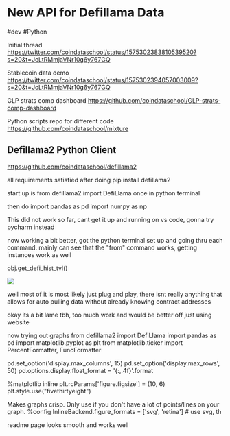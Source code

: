 # New API for Defillama Data
#dev #Python 

Initial thread
https://twitter.com/coindataschool/status/1575302383810539520?s=20&t=JcLtRMmjaVNr10g6y767GQ

Stablecoin data demo
https://twitter.com/coindataschool/status/1575302394057003009?s=20&t=JcLtRMmjaVNr10g6y767GQ

GLP strats comp dashboard
https://github.com/coindataschool/GLP-strats-comp-dashboard

Python scripts repo for different code
https://github.com/coindataschool/mixture

## Defillama2 Python Client
https://github.com/coindataschool/defillama2

all requirements satisfied after doing pip install defillama2

start up is from defillama2 import DefiLlama once in python terminal

then do import pandas as pd
import numpy as np

This did not work so far, cant get it up and running on vs code, gonna try pycharm instead 

now working a bit better, got the python terminal set up and going thru each command. mainly can see that the "from" command works, getting instances work as well


 obj.get_defi_hist_tvl()

![](Pasted%20image%2020221005232025.png)

well most of it is most likely just plug and play, there isnt really anything that allows for auto pulling data without already knowing contract addresses

okay its a bit lame tbh, too much work and would be better off just using website

now trying out graphs
from defillama2 import DefiLlama
import pandas as pd
import matplotlib.pyplot as plt
from matplotlib.ticker import PercentFormatter, FuncFormatter

pd.set_option('display.max_columns', 15)
pd.set_option('display.max_rows', 50)
pd.options.display.float_format = '{:,.4f}'.format

%matplotlib inline
plt.rcParams['figure.figsize'] = (10, 6)
plt.style.use("fivethirtyeight")

Makes graphs crisp. Only use if you don't have a lot of points/lines on your graph.
%config InlineBackend.figure_formats = ['svg', 'retina'] # use svg, th

readme page looks smooth
and works well

